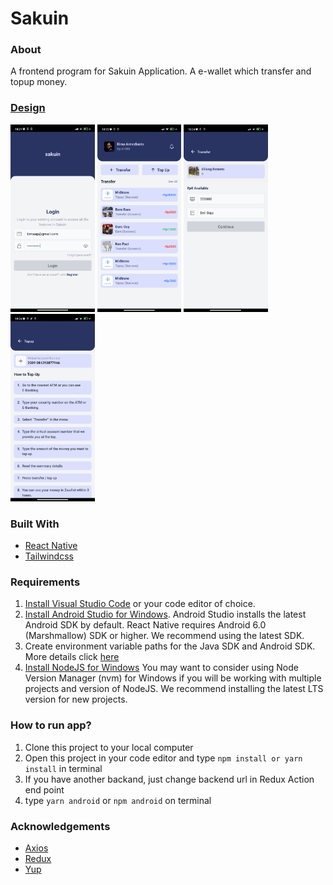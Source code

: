# Sakuin

### About
A frontend program for Sakuin Application.
A e-wallet which transfer and topup money.

### [Design](https://www.figma.com/file/9h19u8PoQbeaXpSPaOCqY9/Zwallet---Client?node-id=0%3A1)
<div>
    <img src="/screenshoot/login.jpg" height="300"/>
    <img src="/screenshoot/home.jpg" height="300"/>
    <img src="/screenshoot/transfer.jpg" height="300"/>
    <img src="/screenshoot/topup.jpg" height="300"/>
</div>

### Built With
- [React Native](https://reactnative.dev/)
- [Tailwindcss](https://tailwindcss.com/)

### Requirements
1. [Install Visual Studio Code](https://code.visualstudio.com/) or your code editor of choice.
2. [Install Android Studio for Windows](https://developer.android.com/studio). Android Studio installs the latest Android SDK by default. React Native requires Android 6.0 (Marshmallow) SDK or higher. We recommend using the latest SDK.
3. Create environment variable paths for the Java SDK and Android SDK. More details click [here](https://docs.microsoft.com/en-us/windows/dev-environment/javascript/react-native-for-android)
4. [Install NodeJS for Windows](https://nodejs.org/en/) You may want to consider using Node Version Manager (nvm) for Windows if you will be working with multiple projects and version of NodeJS. We recommend installing the latest LTS version for new projects.

### How to run app?
1. Clone this project to your local computer
2. Open this project in your code editor and type `npm install or yarn install` in terminal
3. If you have another backand, just change backend url in Redux Action end point
4. type `yarn android` or `npm android` on terminal

### Acknowledgements
- [Axios](https://axios-http.com/)
- [Redux](https://redux.js.org/)
- [Yup](https://www.npmjs.com/package/yup)

